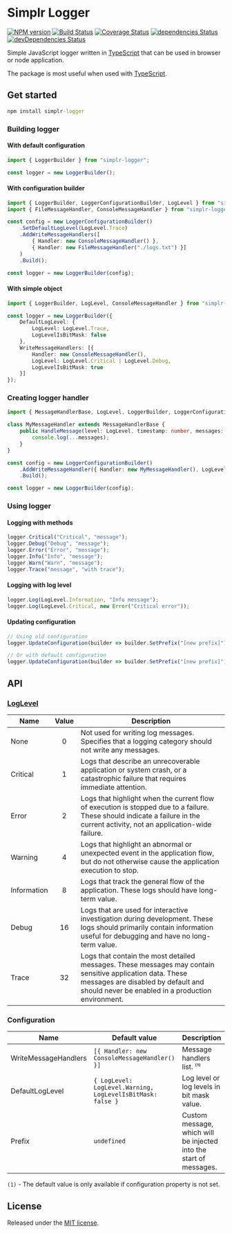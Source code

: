 # Simplr Logger

[![NPM version](http://img.shields.io/npm/v/simplr-logger.svg)](https://www.npmjs.com/package/simplr-logger)
[![Build Status](https://travis-ci.org/SimplrJS/simplr-logger.svg?branch=master)](https://travis-ci.org/SimplrJS/simplr-logger)
[![Coverage Status](https://coveralls.io/repos/github/SimplrJS/simplr-logger/badge.svg)](https://coveralls.io/github/SimplrJS/simplr-logger)
[![dependencies Status](https://david-dm.org/simplrjs/simplr-logger/status.svg)](https://david-dm.org/simplrjs/simplr-logger)
[![devDependencies Status](https://david-dm.org/simplrjs/simplr-logger/dev-status.svg)](https://david-dm.org/simplrjs/simplr-logger?type=dev)

Simple JavaScript logger written in [TypeScript](http://typescriptlang.org) that can be used in browser or node application.

The package is most useful when used with [TypeScript](http://typescriptlang.org).

## Get started

```cmd
npm install simplr-logger
```

### Building logger

#### With default configuration

```ts
import { LoggerBuilder } from "simplr-logger";

const logger = new LoggerBuilder();
```

#### With configuration builder

```ts
import { LoggerBuilder, LoggerConfigurationBuilder, LogLevel } from "simplr-logger";
import { FileMessageHandler, ConsoleMessageHandler } from "simplr-logger/handlers";

const config = new LoggerConfigurationBuilder()
    .SetDefaultLogLevel(LogLevel.Trace)
    .AddWriteMessageHandlers([
        { Handler: new ConsoleMessageHandler() },
        { Handler: new FileMessageHandler("./logs.txt") }]
    )
    .Build();

const logger = new LoggerBuilder(config);
```

#### With simple object

```ts
import { LoggerBuilder, LogLevel, ConsoleMessageHandler } from "simplr-logger";

const logger = new LoggerBuilder({
    DefaultLogLevel: {
        LogLevel: LogLevel.Trace,
        LogLevelIsBitMask: false
    },
    WriteMessageHandlers: [{
        Handler: new ConsoleMessageHandler(),
        LogLevel: LogLevel.Critical | LogLevel.Debug,
        LogLevelIsBitMask: true
    }]
});
```

### Creating logger handler

```ts
import { MessageHandlerBase, LogLevel, LoggerBuilder, LoggerConfigurationBuilder } from "simplr-logger";

class MyMessageHandler extends MessageHandlerBase {
    public HandleMessage(level: LogLevel, timestamp: number, messages: any[]): void {
        console.log(...messages);
    }
}

const config = new LoggerConfigurationBuilder()
    .AddWriteMessageHandler({ Handler: new MyMessageHandler(), LogLevel: LogLevel.Trace })
    .Build();

const logger = new LoggerBuilder(config);

```

### Using logger

#### Logging with methods

```ts
logger.Critical("Critical", "message");
logger.Debug("Debug", "message");
logger.Error("Error", "message");
logger.Info("Info", "message");
logger.Warn("Warn", "message");
logger.Trace("message", "with trace");
```

#### Logging with log level

```ts
logger.Log(LogLevel.Information, "Info message");
logger.Log(LogLevel.Critical, new Error("Critical error"));
```

#### Updating configuration

```ts
// Using old configuration
logger.UpdateConfiguration(builder => builder.SetPrefix("[new prefix]").Build());

// Or with default configuration
logger.UpdateConfiguration(builder => builder.SetPrefix("[new prefix]").Build(), false);
```

## API

### [LogLevel](./src/abstractions/log-level.ts)

|     Name    | Value | Description                                                                                                                                                                                          |
|-------------|:-----:|------------------------------------------------------------------------------------------------------------------------------------------------------------------------------------------------------|
|     None    |   0   | Not used for writing log messages. Specifies that a logging category should not write any messages.                                                                                                  |
|   Critical  |   1   | Logs that describe an unrecoverable application or system crash, or a catastrophic failure that requires immediate attention. |                                                                      |
|    Error    |   2   | Logs that highlight when the current flow of execution is stopped due to a failure. These should indicate a failure in the current activity, not an application-wide failure.                        |
|   Warning   |   4   | Logs that highlight an abnormal or unexpected event in the application flow, but do not otherwise cause the application execution to stop.                                                           |
| Information |   8   | Logs that track the general flow of the application. These logs should have long-term value.                                                                                                         |
|    Debug    |   16  | Logs that are used for interactive investigation during development. These logs should primarily contain information useful for debugging and have no long-term value.                               |
|    Trace    |   32  | Logs that contain the most detailed messages. These messages may contain sensitive application data. These messages are disabled by default and should never be enabled in a production environment. |

### Configuration

| Name                  | Default value                                                              | Description                                                        |
|-----------------------|----------------------------------------------------------------------------|--------------------------------------------------------------------|
|  WriteMessageHandlers | `[{ Handler: new ConsoleMessageHandler() }]`                               | Message handlers list. ⁽¹⁾                                         |
|  DefaultLogLevel      | `{ LogLevel: LogLevel.Warning, LogLevelIsBitMask: false }`                 | Log level or log levels in bit mask value.                         |
|  Prefix               | `undefined`                                                                | Custom message, which will be injected into the start of messages. |

`(1)` - The default value is only available if configuration property is not set.

## License

Released under the [MIT license](LICENSE).
